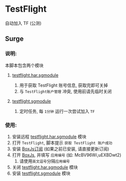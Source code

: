 # TestFlight
自动加入 TF (公测)

## Surge

### 说明:

本脚本包含两个模块
1. [testflight.har.sgmodule](https://raw.githubusercontent.com/chavyleung/scripts/master/testflight/rewrite/testflight.har.sgmodule)
    1. 用于获取 TestFlight 账号信息, 获取完即可关掉
    2. 与 `TestFlight账户管理` 冲突, 使用前请先临时关闭

2. [testflight.sgmodule](https://raw.githubusercontent.com/chavyleung/scripts/master/testflight/rewrite/testflight.sgmodule)
    1. 定时任务, 每 `1分钟` 运行一次尝试加入 `TF`

### 使用:
1. 安装远程 [testflight.har.sgmodule](https://raw.githubusercontent.com/chavyleung/scripts/master/testflight/rewrite/testflight.har.sgmodule) 模块
2. 打开 `TestFlight`, 脚本提示 `获取 TestFlight 账户成功`
3. 安装 [BoxJs订阅](http://boxjs.com/#/sub/add/https%3A%2F%2Fraw.githubusercontent.com%2Fchavyleung%2Fscripts%2Fmaster%2Fbox%2Fchavy.boxjs.json
) (如果之前已安装, 请直接更新订阅)
4. 打开 [BoxJs](http://boxjs.com/#/app/testflight), 并填写 `应用编号` (如: McBV96Wi,uEXBDwt2)
    1. 请使用`英文逗号`分隔`应用编号`
5. 关闭 [testflight.har.sgmodule](https://raw.githubusercontent.com/chavyleung/scripts/master/testflight/rewrite/testflight.har.sgmodule) 模块
6. 安装 [testflight.sgmodule](https://raw.githubusercontent.com/chavyleung/scripts/master/testflight/rewrite/testflight.sgmodule) 模块
